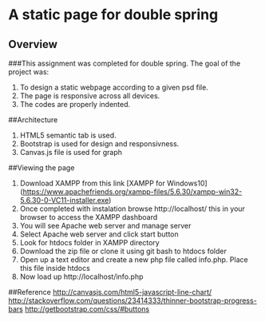 # A static page for double spring

## Overview

###This assignment was completed for double spring. The goal of the project was:
1. To design a static webpage according to a given psd file.
2. The page is responsive across all devices.
3. The codes are properly indented.

##Architecture
1. HTML5 semantic tab is used.
2. Bootstrap is used for design and responsivness.
3. Canvas.js file is used for graph

##Viewing the page
1. Download XAMPP from this link [XAMPP for Windows10] (https://www.apachefriends.org/xampp-files/5.6.30/xampp-win32-5.6.30-0-VC11-installer.exe)
2. Once completed with instalation browse http://localhost/ this in your browser to access the XAMPP dashboard
3. You will see Apache web server and manage server
4. Select Apache web server and click start button
5. Look for htdocs folder in XAMPP directory
6. Download the zip file or clone it using git bash to htdocs folder
7. Open up a text editor and create a new php file called info.php. Place this file inside htdocs
8. Now load up http://localhost/info.php

##Reference
http://canvasjs.com/html5-javascript-line-chart/
http://stackoverflow.com/questions/23414333/thinner-bootstrap-progress-bars
http://getbootstrap.com/css/#buttons
